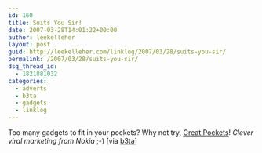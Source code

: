 ```yaml
---
id: 160
title: Suits You Sir!
date: 2007-03-28T14:01:22+00:00
author: leekelleher
layout: post
guid: http://leekelleher.com/linklog/2007/03/28/suits-you-sir/
permalink: /2007/03/28/suits-you-sir/
dsq_thread_id:
  - 1821881032
categories:
  - adverts
  - b3ta
  - gadgets
  - linklog
---
```

Too many gadgets to fit in your pockets? Why not try, [Great Pockets](http://www.greatpockets.com/)! _Clever viral marketing from Nokia_ ;-) [via [b3ta](http://b3ta.com/newsletter/issue269/)]